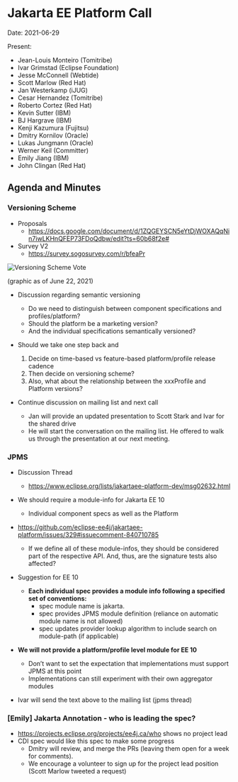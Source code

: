 # Jakarta EE Platform Call

Date: 2021-06-29

Present:

- Jean-Louis Monteiro (Tomitribe)
- Ivar Grimstad (Eclipse Foundation)
- Jesse McConnell (Webtide)
- Scott Marlow (Red Hat)
- Jan Westerkamp (iJUG)
- Cesar Hernandez (Tomitribe)
- Roberto Cortez (Red Hat)
- Kevin Sutter (IBM)
- BJ Hargrave (IBM)
- Kenji Kazumura (Fujitsu)
- Dmitry Kornilov (Oracle)
- Lukas Jungmann (Oracle)
- Werner Keil (Committer)
- Emily Jiang (IBM)
- John Clingan (Red Hat)

## Agenda and Minutes

### Versioning Scheme

* Proposals
  * https://docs.google.com/document/d/1ZQGEYSCN5eYtDjWOXAQqNin7iwLKHnQFEP73FDoQdbw/edit?ts=60b68f2e# 
* Survey V2
  * https://survey.sogosurvey.com/r/bfeaPr

![Versioning Scheme Vote](VersionPoll_June22.png)

(graphic as of June 22, 2021)

* Discussion regarding semantic versioning
  * Do we need to distinguish between component specifications and profiles/platform?
  * Should the platform be a marketing version? 
  * And the individual specifications semantically versioned?

* Should we take one step back and
  1. Decide on time-based vs feature-based platform/profile release cadence
  2. Then decide on versioning scheme?
  3. Also, what about the relationship between the xxxProfile and Platform versions?  

* Continue discussion on mailing list and next call
  * Jan will provide an updated presentation to Scott Stark and Ivar for the shared drive
  * He will start the conversation on the mailing list.  He offered to walk us through the presentation at our next meeting.

### JPMS

* Discussion Thread
  * https://www.eclipse.org/lists/jakartaee-platform-dev/msg02632.html 
* We should require a module-info for Jakarta EE 10
  * Individual component specs as well as the Platform
* https://github.com/eclipse-ee4j/jakartaee-platform/issues/329#issuecomment-840710785 
  * If we define all of these module-infos, they should be considered part of the respective API.  And, thus, are the signature tests also affected?
* Suggestion for EE 10
  * **Each individual spec provides a module info following a specified set of conventions:**
    * spec module name is jakarta.<specName>
    * spec provides JPMS module definition (reliance on automatic module name is not allowed)
    * spec updates provider lookup algorithm to include search on module-path (if applicable)

* **We will not provide a platform/profile level module for EE 10**
  * Don’t want to set the expectation that implementations must support JPMS at this point
  * Implementations can still experiment with their own aggregator modules

* Ivar will send the text above to the mailing list (jpms thread)

### [Emily] Jakarta Annotation - who is leading the spec?

* https://projects.eclipse.org/projects/ee4j.ca/who shows no project lead
* CDI spec would like this spec to make some progress
  * Dmitry will review, and merge the PRs (leaving them open for a week for comments).
  * We encourage a volunteer to sign up for the project lead position (Scott Marlow tweeted a request)